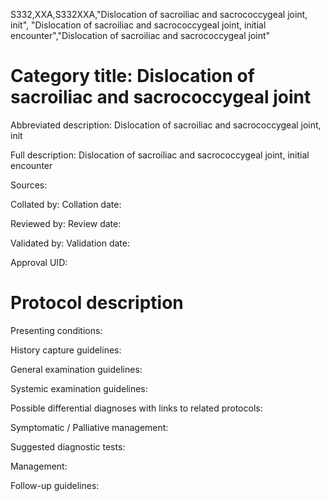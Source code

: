 S332,XXA,S332XXA,"Dislocation of sacroiliac and sacrococcygeal joint, init", "Dislocation of sacroiliac and sacrococcygeal joint, initial encounter","Dislocation of sacroiliac and sacrococcygeal joint"
# Category title: Dislocation of sacroiliac and sacrococcygeal joint

Abbreviated description: Dislocation of sacroiliac and sacrococcygeal joint, init

Full description: Dislocation of sacroiliac and sacrococcygeal joint, initial encounter

Sources:

Collated by:
Collation date:

Reviewed by:
Review date:

Validated by:
Validation date:

Approval UID:

# Protocol description

Presenting conditions:

History capture guidelines:

General examination guidelines:

Systemic examination guidelines:

Possible differential diagnoses with links to related protocols:

Symptomatic / Palliative management:

Suggested diagnostic tests:

Management:

Follow-up guidelines:
